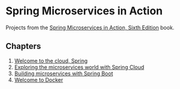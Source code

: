 # Spring Microservices in Action
Projects from the [Spring Microservices in Action, Sixth Edition](https://www.manning.com/books/spring-in-action-sixth-edition) book.

## Chapters
1. [Welcome to the cloud, Spring](./chapter01)
2. [Exploring the microservices world with Spring Cloud](./chapter02)
3. [Building microservices with Spring Boot](./chapter03)
4. [Welcome to Docker](./chapter04)
